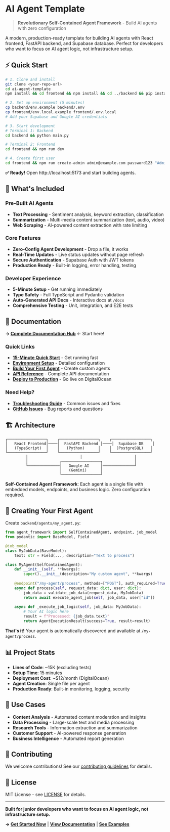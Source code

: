 # AI Agent Template

> **Revolutionary Self-Contained Agent Framework** - Build AI agents with zero configuration

A modern, production-ready template for building AI agents with React frontend, FastAPI backend, and Supabase database. Perfect for developers who want to focus on AI agent logic, not infrastructure setup.

## ⚡ Quick Start

```bash
# 1. Clone and install
git clone <your-repo-url>
cd ai-agent-template
npm install && cd frontend && npm install && cd ../backend && pip install -r requirements.txt

# 2. Set up environment (5 minutes)
cp backend/env.example backend/.env
cp frontend/env.local.example frontend/.env.local
# Add your Supabase and Google AI credentials

# 3. Start development
# Terminal 1: Backend
cd backend && python main.py

# Terminal 2: Frontend
cd frontend && npm run dev

# 4. Create first user
cd frontend && npm run create-admin admin@example.com password123 "Admin User"
```

**✅ Ready!** Open http://localhost:5173 and start building agents.

## 🚀 What's Included

### Pre-Built AI Agents
- **Text Processing** - Sentiment analysis, keyword extraction, classification
- **Summarization** - Multi-media content summarization (text, audio, video)
- **Web Scraping** - AI-powered content extraction with rate limiting

### Core Features
- **Zero-Config Agent Development** - Drop a file, it works
- **Real-Time Updates** - Live status updates without page refresh
- **Secure Authentication** - Supabase Auth with JWT tokens
- **Production Ready** - Built-in logging, error handling, testing

### Developer Experience
- **5-Minute Setup** - Get running immediately
- **Type Safety** - Full TypeScript and Pydantic validation
- **Auto-Generated API Docs** - Interactive docs at `/docs`
- **Comprehensive Testing** - Unit, integration, and E2E tests

## 📖 Documentation

**→ [Complete Documentation Hub](docs/README.md)** ← Start here!

### Quick Links
- **[15-Minute Quick Start](docs/getting-started/quick-start.md)** - Get running fast
- **[Environment Setup](docs/getting-started/environment-setup.md)** - Detailed configuration
- **[Build Your First Agent](docs/development/agent-development.md)** - Create custom agents
- **[API Reference](docs/development/api-reference.md)** - Complete API documentation
- **[Deploy to Production](docs/deployment/deployment-guide.md)** - Go live on DigitalOcean

### Need Help?
- **[Troubleshooting Guide](docs/getting-started/troubleshooting.md)** - Common issues and fixes
- **[GitHub Issues](https://github.com/your-repo/issues)** - Bug reports and questions

## 🏗️ Architecture

```
┌─────────────────┐    ┌─────────────────┐    ┌─────────────────┐
│   React Frontend│────│  FastAPI Backend │────│  Supabase DB    │
│   (TypeScript)  │    │   (Python)      │    │  (PostgreSQL)   │
└─────────────────┘    └─────────────────┘    └─────────────────┘
         │                       │                       │
         │              ┌─────────────────┐              │
         └──────────────│   Google AI     │──────────────┘
                        │   (Gemini)      │
                        └─────────────────┘
```

**Self-Contained Agent Framework**: Each agent is a single file with embedded models, endpoints, and business logic. Zero configuration required.

## 🚀 Creating Your First Agent

Create `backend/agents/my_agent.py`:

```python
from agent_framework import SelfContainedAgent, endpoint, job_model
from pydantic import BaseModel, Field

@job_model
class MyJobData(BaseModel):
    text: str = Field(..., description="Text to process")

class MyAgent(SelfContainedAgent):
    def __init__(self, **kwargs):
        super().__init__(description="My custom agent", **kwargs)
    
    @endpoint("/my-agent/process", methods=["POST"], auth_required=True)
    async def process(self, request_data: dict, user: dict):
        job_data = validate_job_data(request_data, MyJobData)
        return await execute_agent_job(self, job_data, user["id"])
    
    async def _execute_job_logic(self, job_data: MyJobData):
        # Your AI logic here
        result = f"Processed: {job_data.text}"
        return AgentExecutionResult(success=True, result=result)
```

**That's it!** Your agent is automatically discovered and available at `/my-agent/process`.

## 📊 Project Stats

- **Lines of Code**: ~15K (excluding tests)
- **Setup Time**: 15 minutes
- **Deployment Cost**: ~$12/month (DigitalOcean)
- **Agent Creation**: Single file per agent
- **Production Ready**: Built-in monitoring, logging, security

## 🎯 Use Cases

- **Content Analysis** - Automated content moderation and insights
- **Data Processing** - Large-scale text and media processing
- **Research Tools** - Information extraction and summarization
- **Customer Support** - AI-powered response generation
- **Business Intelligence** - Automated report generation

## 🤝 Contributing

We welcome contributions! See our [contributing guidelines](CONTRIBUTING.md) for details.

## 📝 License

MIT License - see [LICENSE](LICENSE) for details.

---

**Built for junior developers who want to focus on AI agent logic, not infrastructure setup.**

**→ [Get Started Now](docs/getting-started/quick-start.md)** | **[View Documentation](docs/README.md)** | **[See Examples](docs/development/agent-development.md)** 